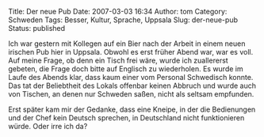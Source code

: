 Title: Der neue Pub
Date: 2007-03-03 16:34
Author: tom
Category: Schweden
Tags: Besser, Kultur, Sprache, Uppsala
Slug: der-neue-pub
Status: published

Ich war gestern mit Kollegen auf ein Bier nach der Arbeit in einem neuen
irischen Pub hier in Uppsala. Obwohl es erst früher Abend war, war es
voll. Auf meine Frage, ob denn ein Tisch frei wäre, wurde ich
zuallererst gebeten, die Frage doch bitte auf Englisch zu wiederholen.
Es wurde im Laufe des Abends klar, dass kaum einer vom Personal
Schwedisch konnte. Das tat der Beliebtheit des Lokals offenbar keinen
Abbruch und wurde auch von Tischen, an denen nur Schweden saßen, nicht
als seltsam empfunden.

Erst später kam mir der Gedanke, dass eine Kneipe, in der die
Bedienungen und der Chef kein Deutsch sprechen, in Deutschland nicht
funktionieren würde. Oder irre ich da?

